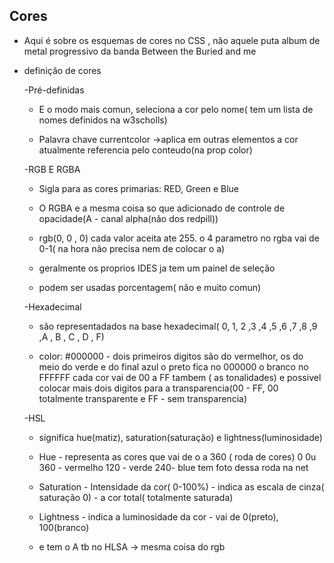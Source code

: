 ## Cores

- Aqui é sobre os esquemas de cores no CSS , não aquele puta album de metal progressivo da banda Between the Buried and me

- definição de cores

  -Pré-definidas
    - E o modo mais comun, seleciona a cor pelo nome( tem um lista de nomes definidos na w3scholls)

    - Palavra chave currentcolor ->aplica em outras elementos a cor atualmente referencia pelo conteudo(na prop color)


  -RGB E RGBA

  - Sigla para as cores primarias: RED, Green e Blue

  - O RGBA e a mesma coisa so que adicionado de controle de opacidade(A - canal alpha(não dos redpill))

  - rgb(0, 0 , 0) cada valor aceita ate 255. o 4 parametro no rgba vai de 0-1( na hora não precisa nem de colocar o a)

  - geralmente os proprios IDES ja tem um painel de seleção

  - podem ser usadas porcentagem( não e muito comun)

  -Hexadecimal
    - são representadados na base hexadecimal( 0, 1, 2 ,3 ,4 ,5 ,6 ,7 ,8 ,9 ,A , B , C , D , F)

    - color: #000000 - dois primeiros digitos são do vermelhor, os do meio do verde e do final azul
               o preto fica no 000000 o branco no FFFFFF
               cada cor vai de 00 a FF tambem ( as tonalidades)
               e possivel colocar mais dois digitos para a transparencia(00 - FF, 00 totalmente transparente e FF - sem transparencia)

  -HSL
   - significa hue(matiz), saturation(saturação) e lightness(luminosidade)

   - Hue - representa as cores que vai de o a 360 ( roda de cores)
           0 0u 360 - vermelho
           120 - verde
           240- blue
           tem foto dessa roda na net
    - Saturation - Intensidade da cor( 0-100%)
           - indica as escala de cinza( saturação 0)
           - a cor total( totalmente saturada)
    - Lightness
           - indica a luminosidade da cor
           - vai de 0(preto), 100(branco)

    - e tem o A tb no HLSA -> mesma coisa do rgb